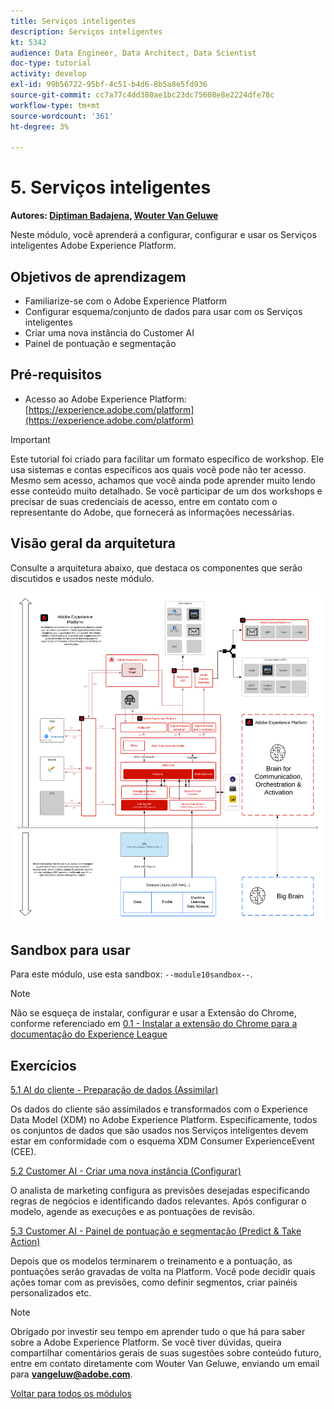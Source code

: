 ```yaml
---
title: Serviços inteligentes
description: Serviços inteligentes
kt: 5342
audience: Data Engineer, Data Architect, Data Scientist
doc-type: tutorial
activity: develop
exl-id: 99b56722-95bf-4c51-b4d6-8b5a8e5fd936
source-git-commit: cc7a77c4dd380ae1bc23dc75608e8e2224dfe78c
workflow-type: tm+mt
source-wordcount: '361'
ht-degree: 3%

---
```


# 5. Serviços inteligentes

**Autores: [Diptiman Badajena](https://www.linkedin.com/in/diptiman-badajena-1b178019/), [Wouter Van Geluwe](https://www.linkedin.com/in/woutervangeluwe/)**

Neste módulo, você aprenderá a configurar, configurar e usar os Serviços inteligentes Adobe Experience Platform.

## Objetivos de aprendizagem

- Familiarize-se com o Adobe Experience Platform
- Configurar esquema/conjunto de dados para usar com os Serviços inteligentes
- Criar uma nova instância do Customer AI
- Painel de pontuação e segmentação

## Pré-requisitos

- Acesso ao Adobe Experience Platform: [https://experience.adobe.com/platform](https://experience.adobe.com/platform)

>[!IMPORTANT]
>
>Este tutorial foi criado para facilitar um formato específico de workshop. Ele usa sistemas e contas específicos aos quais você pode não ter acesso. Mesmo sem acesso, achamos que você ainda pode aprender muito lendo esse conteúdo muito detalhado. Se você participar de um dos workshops e precisar de suas credenciais de acesso, entre em contato com o representante do Adobe, que fornecerá as informações necessárias.

## Visão geral da arquitetura

Consulte a arquitetura abaixo, que destaca os componentes que serão discutidos e usados neste módulo.

![Visão geral da arquitetura](../../assets/images/architecturem5.png)

## Sandbox para usar

Para este módulo, use esta sandbox: `--module10sandbox--`.

>[!NOTE]
>
>Não se esqueça de instalar, configurar e usar a Extensão do Chrome, conforme referenciado em [0.1 - Instalar a extensão do Chrome para a documentação do Experience League](../module0/ex1.md)

## Exercícios

[5.1 AI do cliente - Preparação de dados (Assimilar)](./ex1.md)

Os dados do cliente são assimilados e transformados com o Experience Data Model (XDM) no Adobe Experience Platform. Especificamente, todos os conjuntos de dados que são usados nos Serviços inteligentes devem estar em conformidade com o esquema XDM Consumer ExperienceEvent (CEE).

[5.2 Customer AI - Criar uma nova instância (Configurar)](./ex2.md)

O analista de marketing configura as previsões desejadas especificando regras de negócios e identificando dados relevantes. Após configurar o modelo, agende as execuções e as pontuações de revisão.

[5.3 Customer AI - Painel de pontuação e segmentação (Predict &amp; Take Action)](./ex3.md)

Depois que os modelos terminarem o treinamento e a pontuação, as pontuações serão gravadas de volta na Platform. Você pode decidir quais ações tomar com as previsões, como definir segmentos, criar painéis personalizados etc.

>[!NOTE]
>
>Obrigado por investir seu tempo em aprender tudo o que há para saber sobre a Adobe Experience Platform. Se você tiver dúvidas, queira compartilhar comentários gerais de suas sugestões sobre conteúdo futuro, entre em contato diretamente com Wouter Van Geluwe, enviando um email para **vangeluw@adobe.com**.

[Voltar para todos os módulos](../../overview.md)
